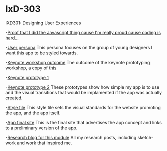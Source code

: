 # IxD-303
IXD301: Designing User Experiences

-[Proof that I did the Javascript thing cause I'm really proud cause coding is hard...](https://twitter.com/HannahLizSharp/status/829087025404006403)

-[User persona](http://hannahsharpblog.tumblr.com/post/160408188116/drizzzle-user-profile-while-talking-about-my-app)
This persona focuses on the group of young designers I want this app to be styled towards.

-[Keynote workshop outcome](https://www.dropbox.com/s/a5h80rfk6kjm7qo/TacoPrototype.m4v?dl=0)
The outcome of the keynote prototyping workshop, a copy of [this](https://capptivate.co/2014/11/23/goji/)

-[Keynote prototype 1](https://www.dropbox.com/s/54qdiptqlfen7hl/Drizzzle1.m4v?dl=0)

-[Keynote prototype 2](https://www.dropbox.com/s/iozp4h3raadqpgl/DrizzzlePrototype2.m4v?dl=0)
These prototypes show how simple my app is to use and the visual transitions that would be implamented if the app was actually created.

-[Style tile](http://hannahsharpblog.tumblr.com/post/160412020396/weather-app-style-tile-this-style-tile-shows-the)
This style tile sets the visual standards for the website promoting the app, and the app itself.

-[App final site](_)
This is the final site that advertises the app concept and links to a preliminary version of the app.

-[Research blog for this module](http://hannahsharpblog.tumblr.com/search/ixd303)
All my research posts, including sketch-work and work that inspired me.
